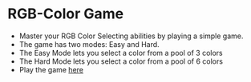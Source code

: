 # RGB-Color Game
* Master your RGB Color Selecting abilities by playing a simple game.
* The game has two modes: Easy and Hard.
* The Easy Mode lets you select a color from a pool of 3 colors
* The Hard Mode lets you select a color from a pool of 6 colors
* Play the game [here](https://rgb-colors-game.herokuapp.com)

